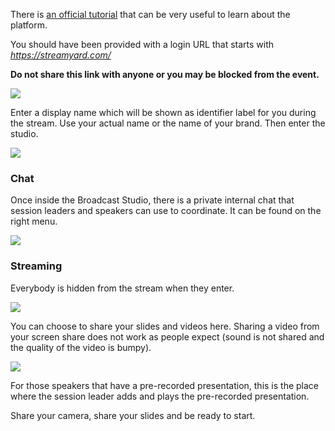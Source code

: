There is [an official tutorial](https://support.streamyard.com/hc/en-us/articles/360043291612) that can be very useful to learn about the platform.

You should have been provided with a login URL that starts with *https://streamyard.com/* 

**Do not share this link with anyone or you may be blocked from the event.**

![](/images/tutorials/streamYardLogin.png "")

Enter a display name which will be shown as identifier label for you during the stream. Use your actual name or the name of your brand. Then enter the studio.

![](/images/tutorials/streamYardLogin2.png "")

### Chat

Once inside the Broadcast Studio, there is a private internal chat that session leaders and speakers can use to coordinate. It can be found on the right menu.

![](/images/tutorials/streamYardChat.png "")

### Streaming

Everybody is hidden from the stream when they enter. 

![](/images/tutorials/streamYardBackstage.png "")

You can choose to share your slides and videos here. Sharing a video from your screen share does not work as people expect (sound is not shared and the quality of the video is bumpy).

![](/images/tutorials/streamYardShare.png "")

For those speakers that have a pre-recorded presentation, this is the place where the session leader adds and plays the pre-recorded presentation.

Share your camera, share your slides and be ready to start.
